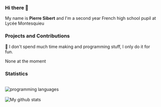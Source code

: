 ### Hi there 👋
My name is **Pierre Sibert** and I'm a second year French high school pupil at Lycée Montesquieu

### Projects and Contributions
📍 I don't spend much time making and programming stuff, I only do it for fun.

None at the moment

### Statistics
<br>![programming languages](https://github-readme-stats.vercel.app/api/top-langs/?username=pierronus&hide=stars&theme=dark&show_icons=true&layout=compact)
<br />
<br />
![My github stats](https://github-readme-stats.vercel.app/api?username=pierronus&theme=dark&show_icons=true)
